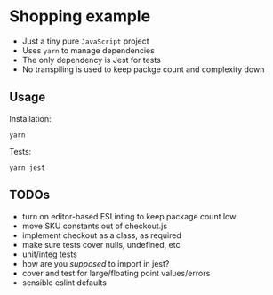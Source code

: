 # Shopping example

-   Just a tiny pure `JavaScript` project
-   Uses `yarn` to manage dependencies
-   The only dependency is Jest for tests
-   No transpiling is used to keep packge count and complexity down

## Usage

Installation:

```
yarn
```

Tests:

```
yarn jest
```

## TODOs

-   turn on editor-based ESLinting to keep package count low
-   move SKU constants out of checkout.js
-   implement checkout as a class, as required
-   make sure tests cover nulls, undefined, etc
-   unit/integ tests
-   how are you _supposed_ to import in jest?
-   cover and test for large/floating point values/errors
-   sensible eslint defaults
